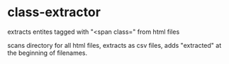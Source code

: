 # class-extractor
extracts entites tagged with "&lt;span class=" from html files

scans directory for all html files, extracts as csv files, adds "extracted" at the beginning of filenames.
